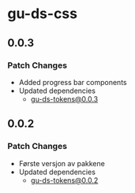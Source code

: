 # gu-ds-css

## 0.0.3

### Patch Changes

- Added progress bar components
- Updated dependencies
  - gu-ds-tokens@0.0.3

## 0.0.2

### Patch Changes

- Første versjon av pakkene
- Updated dependencies
  - gu-ds-tokens@0.0.2
